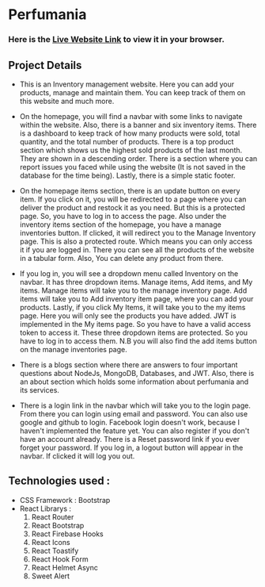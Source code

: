 # Perfumania

### Here is the [Live Website Link](https://perfumania-4c8ba.web.app/) to view it in your browser.

## Project Details

* This is an Inventory management website. Here you can add your products, manage and maintain them. You can keep track of them on this website and much more.

* On the homepage, you will find a navbar with some links to navigate within the website. Also, there is a banner and six inventory items. There is a dashboard to keep track of how many products were sold, total quantity, and the total number of products. There is a top product section which shows us the highest sold products of the last month. They are shown in a descending order. There is a section where you can report issues you faced while using the website (It is not saved in the database for the time being). Lastly, there is a simple static footer.

* On the homepage items section, there is an update button on every item. If you click on it, you will be redirected to a page where you can deliver the product and restock it as you need. But this is a protected page. So, you have to log in to access the page. Also under the inventory items section of the homepage, you have a manage inventories button. If clicked, it will redirect you to the Manage Inventory page. This is also a protected route. Which means you can only access it if you are logged in. There you can see all the products of the website in a tabular form. Also, You can delete any product from there.

* If you log in, you will see a dropdown menu called Inventory on the navbar. It has three dropdown items. Manage items, Add items, and My items. Manage items will take you to the manage inventory page. Add items will take you to Add inventory item page, where you can add your products. Lastly, if you click My Items, it will take you to the my items page. Here you will only see the products you have added. JWT is implemented in the My items page. So you have to have a valid access token to access it. These three dropdown items are protected. So you have to log in to access them. N.B you will also find the add items button on the manage inventories page.

* There is a blogs section where there are answers to four important questions about NodeJs, MongoDB, Databases, and JWT. Also, there is an about section which holds some information about perfumania and its services.

* There is a login link in the navbar which will take you to the login page. From there you can login using email and password. You can also use google and github to login. Facebook login doesn't work, because I haven't implemented the feature yet. You can also register if you don't have an account already. There is a Reset password link if you ever forget your password. If you log in, a logout button will appear in the navbar. If clicked it will log you out.


## Technologies used :
* CSS Framework : Bootstrap
* React Librarys :
    1. React Router
    2. React Bootstrap
    3. React Firebase Hooks
    4. React Icons
    5. React Toastify
    6. React Hook Form
    7. React Helmet Async
    8. Sweet Alert